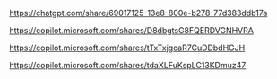 https://chatgpt.com/share/69017125-13e8-800e-b278-77d383ddb17a

https://copilot.microsoft.com/shares/D8dbgtsG8FQERDVGNHVRA

https://copilot.microsoft.com/shares/tTxTxjgcaR7CuDDbdHGJH

https://copilot.microsoft.com/shares/tdaXLFuKspLC13KDmuz47
